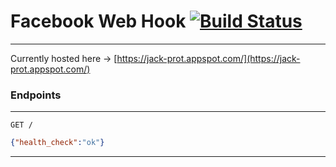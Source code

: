 # Facebook Web Hook [![Build Status](https://travis-ci.com/guckin/image-maker-bot.svg?branch=master)](https://travis-ci.com/guckin/image-maker-bot)
___
Currently hosted here -> [https://jack-prot.appspot.com/](https://jack-prot.appspot.com/)

### Endpoints
---
`GET /`

```json
{"health_check":"ok"}
```
--- 